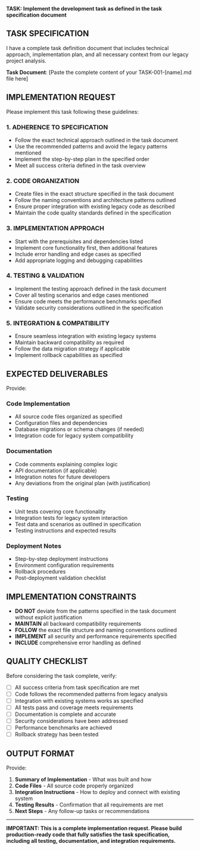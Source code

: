 <prompt>

**TASK: Implement the development task as defined in the task specification document**

## TASK SPECIFICATION
I have a complete task definition document that includes technical approach, implementation plan, and all necessary context from our legacy project analysis.

**Task Document**: [Paste the complete content of your TASK-001-[name].md file here]

## IMPLEMENTATION REQUEST

Please implement this task following these guidelines:

### 1. ADHERENCE TO SPECIFICATION
- Follow the exact technical approach outlined in the task document
- Use the recommended patterns and avoid the legacy patterns mentioned
- Implement the step-by-step plan in the specified order
- Meet all success criteria defined in the task overview

### 2. CODE ORGANIZATION
- Create files in the exact structure specified in the task document
- Follow the naming conventions and architecture patterns outlined
- Ensure proper integration with existing legacy code as described
- Maintain the code quality standards defined in the specification

### 3. IMPLEMENTATION APPROACH
- Start with the prerequisites and dependencies listed
- Implement core functionality first, then additional features
- Include error handling and edge cases as specified
- Add appropriate logging and debugging capabilities

### 4. TESTING & VALIDATION
- Implement the testing approach defined in the task document
- Cover all testing scenarios and edge cases mentioned
- Ensure code meets the performance benchmarks specified
- Validate security considerations outlined in the specification

### 5. INTEGRATION & COMPATIBILITY
- Ensure seamless integration with existing legacy systems
- Maintain backward compatibility as required
- Follow the data migration strategy if applicable
- Implement rollback capabilities as specified

## EXPECTED DELIVERABLES

Provide:

### Code Implementation
- All source code files organized as specified
- Configuration files and dependencies
- Database migrations or schema changes (if needed)
- Integration code for legacy system compatibility

### Documentation
- Code comments explaining complex logic
- API documentation (if applicable)
- Integration notes for future developers
- Any deviations from the original plan (with justification)

### Testing
- Unit tests covering core functionality
- Integration tests for legacy system interaction
- Test data and scenarios as outlined in specification
- Testing instructions and expected results

### Deployment Notes
- Step-by-step deployment instructions
- Environment configuration requirements
- Rollback procedures
- Post-deployment validation checklist

## IMPLEMENTATION CONSTRAINTS
- **DO NOT** deviate from the patterns specified in the task document without explicit justification
- **MAINTAIN** all backward compatibility requirements
- **FOLLOW** the exact file structure and naming conventions outlined
- **IMPLEMENT** all security and performance requirements specified
- **INCLUDE** comprehensive error handling as defined

## QUALITY CHECKLIST
Before considering the task complete, verify:
- [ ] All success criteria from task specification are met
- [ ] Code follows the recommended patterns from legacy analysis
- [ ] Integration with existing systems works as specified
- [ ] All tests pass and coverage meets requirements
- [ ] Documentation is complete and accurate
- [ ] Security considerations have been addressed
- [ ] Performance benchmarks are achieved
- [ ] Rollback strategy has been tested

## OUTPUT FORMAT
Provide:
1. **Summary of Implementation** - What was built and how
2. **Code Files** - All source code properly organized
3. **Integration Instructions** - How to deploy and connect with existing system
4. **Testing Results** - Confirmation that all requirements are met
5. **Next Steps** - Any follow-up tasks or recommendations

---

**IMPORTANT: This is a complete implementation request. Please build production-ready code that fully satisfies the task specification, including all testing, documentation, and integration requirements.**

</rompt>